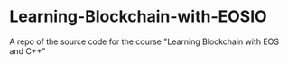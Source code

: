 # Learning-Blockchain-with-EOSIO
A repo of the source code for the course "Learning Blockchain with EOS and C++"
